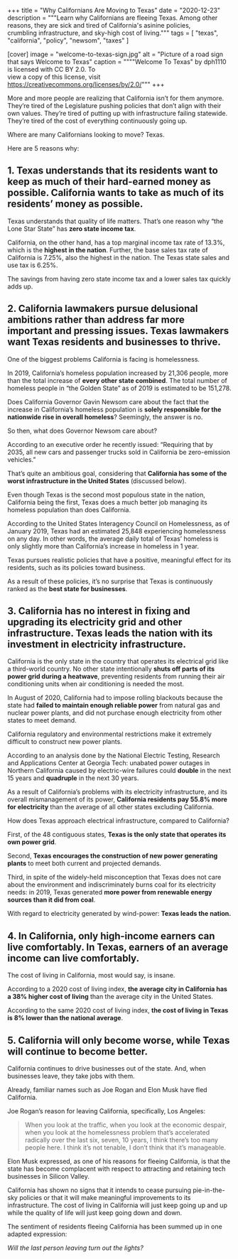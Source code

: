 +++
title = "Why Californians Are Moving to Texas"
date = "2020-12-23"
description = """Learn why Californians are fleeing Texas. Among other \
  reasons, they are sick and tired of California's asinine policies, \
  crumbling infrastructure, and sky-high cost of living."""
tags = [
  "texas",
  "california",
  "policy",
  "newsom",
  "taxes"
]

[cover]
image = "welcome-to-texas-sign.jpg"
alt = "Picture of a road sign that says Welcome to Texas"
caption = """\"Welcome To Texas\" by dph1110 is licensed with CC BY 2.0. To \
  view a copy of this license, visit \
  https://creativecommons.org/licenses/by/2.0/"""
+++

More and more people are realizing that California isn’t for them anymore.
They’re tired of the Legislature pushing policies that don’t align with their
own values. They’re tired of putting up with infrastructure failing statewide.
They’re tired of the cost of everything continuously going up.

Where are many Californians looking to move? Texas.

Here are 5 reasons why:

## 1. Texas understands that its residents want to keep as much of their hard-earned money as possible. California wants to take as much of its residents’ money as possible.

Texas understands that quality of life matters. That’s one reason why “the
Lone Star State” has **zero state income tax**.

California, on the other hand, has a top marginal income tax rate of 13.3%,
which is the **highest in the nation**. Further, the base sales tax rate of
California is 7.25%, also the highest in the nation. The Texas state sales and
use tax is 6.25%.

The savings from having zero state income tax and a lower sales tax quickly
adds up.

## 2. California lawmakers pursue delusional ambitions rather than address far more important and pressing issues. Texas lawmakers want Texas residents and businesses to thrive.

One of the biggest problems California is facing is homelessness.

In 2019, California’s homeless population increased by 21,306 people, more
than the total increase of **every other state combined**. The total number of
homeless people in “the Golden State” as of 2019 is estimated to be 151,278.

Does California Governor Gavin Newsom care about the fact that the increase in
California’s homeless population is **solely responsible for the nationwide
rise in overall homeless**? Seemingly, the answer is no.

So then, what does Governor Newsom care about?

According to an executive order he recently issued: “Requiring that by 2035,
all new cars and passenger trucks sold in California be zero-emission
vehicles.”

That’s quite an ambitious goal, considering that **California has some of the
worst infrastructure in the United States** (discussed below).

Even though Texas is the second most populous state in the nation, California
being the first, Texas does a much better job managing its homeless population
than does California.

According to the United States Interagency Council on Homelessness, as of
January 2019, Texas had an estimated 25,848 experiencing homelessness on any
day. In other words, the average daily total of Texas’ homeless is only
slightly more than California’s increase in homeless in 1 year.

Texas pursues realistic policies that have a positive, meaningful effect for
its residents, such as its policies toward business.

As a result of these policies, it’s no surprise that Texas is continuously
ranked as the **best state for businesses**.

## 3. California has no interest in fixing and upgrading its electricity grid and other infrastructure. Texas leads the nation with its investment in electricity infrastructure.

California is the only state in the country that operates its electrical grid
like a third-world country. No other state intentionally **shuts off parts of
its power grid during a heatwave**, preventing residents from running their
air conditioning units when air conditioning is needed the most.

In August of 2020, California had to impose rolling blackouts because the
state had **failed to maintain enough reliable power** from natural gas and
nuclear power plants, and did not purchase enough electricity from other
states to meet demand.

California regulatory and environmental restrictions make it extremely
difficult to construct new power plants.

According to an analysis done by the National Electric Testing, Research and
Applications Center at Georgia Tech: unabated power outages in Northern
California caused by electric-wire failures could **double** in the next 15
years and **quadruple** in the next 30 years.

As a result of California’s problems with its electricity infrastructure, and
its overall mismanagement of its power, **California residents pay 55.8% more
for electricity** than the average of all other states excluding California.

How does Texas approach electrical infrastructure, compared to California?

First, of the 48 contiguous states, **Texas is the only state that operates
its own power grid**.

Second, **Texas encourages the construction of new power generating plants**
to meet both current and projected demands.

Third, in spite of the widely-held misconception that Texas does not care
about the environment and indiscriminately burns coal for its electricity
needs: in 2019, Texas generated **more power from renewable energy sources
than it did from coal**.

With regard to electricity generated by wind-power: **Texas leads the
nation.**

## 4. In California, only high-income earners can live comfortably. In Texas, earners of an average income can live comfortably.

The cost of living in California, most would say, is insane.

According to a 2020 cost of living index, **the average city in California has
a 38% higher cost of living** than the average city in the United States.

According to the same 2020 cost of living index, **the cost of living in Texas
is 8% lower than the national average**.

## 5. California will only become worse, while Texas will continue to become better.

California continues to drive businesses out of the state. And, when
businesses leave, they take jobs with them.

Already, familiar names such as Joe Rogan and Elon Musk have fled California.

Joe Rogan’s reason for leaving California, specifically, Los Angeles:

> When you look at the traffic, when you look at the economic despair, when
> you look at the homelessness problem that’s accelerated radically over the
> last six, seven, 10 years, I think there’s too many people here. I think
> it’s not tenable, I don’t think that it’s manageable.

Elon Musk expressed, as one of his reasons for fleeing California, is that the
state has become complacent with respect to attracting and retaining tech
businesses in Silicon Valley.

California has shown no signs that it intends to cease pursuing pie-in-the-sky
policies or that it will make meaningful improvements to its infrastructure.
The cost of living in California will just keep going up and up while the
quality of life will just keep going down and down.

The sentiment of residents fleeing California has been summed up in one
adapted expression:

_Will the last person leaving turn out the lights?_
